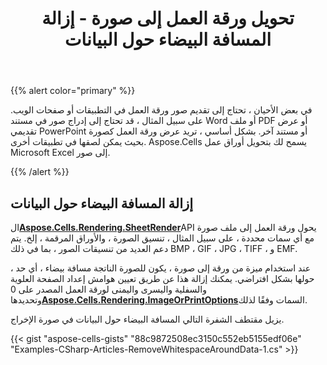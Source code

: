 ﻿---
title: تحويل ورقة العمل إلى صورة - إزالة المسافة البيضاء حول البيانات
type: docs
weight: 40
url: /ar/net/convert-worksheet-to-image-remove-whitespace-around-data/
---
{{% alert color="primary" %}}

في بعض الأحيان ، تحتاج إلى تقديم صور ورقة العمل في التطبيقات أو صفحات الويب. على سبيل المثال ، قد تحتاج إلى إدراج صور في مستند Word أو ملف PDF أو عرض تقديمي PowerPoint أو مستند آخر. بشكل أساسي ، تريد عرض ورقة العمل كصورة بحيث يمكن لصقها في تطبيقات أخرى. Aspose.Cells يسمح لك بتحويل أوراق عمل Microsoft Excel إلى صور.

{{% /alert %}}

## **إزالة المسافة البيضاء حول البيانات**

 ال[**Aspose.Cells.Rendering.SheetRender**](https://reference.aspose.com/cells/net/aspose.cells.rendering/sheetrender)API يحول ورقة العمل إلى ملف صورة مع أي سمات محددة ، على سبيل المثال ، تنسيق الصورة ، والأوراق المرقمة ، إلخ. يتم دعم العديد من تنسيقات الصور ، بما في ذلك BMP ، GIF ، JPG ، TIFF ، و EMF.

 عند استخدام ميزة من ورقة إلى صورة ، يكون للصورة الناتجة مسافة بيضاء ، أي حد ، حولها بشكل افتراضي. يمكنك إزالة هذا عن طريق تعيين هوامش إعداد الصفحة العلوية والسفلية واليسرى واليمنى لورقة العمل المصدر على 0 وتحديدها[**Aspose.Cells.Rendering.ImageOrPrintOptions**](https://reference.aspose.com/cells/net/aspose.cells.rendering/imageorprintoptions)السمات وفقًا لذلك.

يزيل مقتطف الشفرة التالي المسافة البيضاء حول البيانات في صورة الإخراج.

{{< gist "aspose-cells-gists" "88c9872508ec3150c552eb5155edf06e" "Examples-CSharp-Articles-RemoveWhitespaceAroundData-1.cs" >}}

